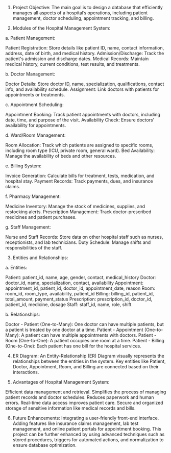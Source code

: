  1. Project Objective:
The main goal is to design a database that efficiently manages all aspects of a hospital’s operations, including patient management, doctor scheduling, appointment tracking, and billing.

2. Modules of the Hospital Management System:
   
a. Patient Management:

Patient Registration: Store details like patient ID, name, contact information, address, date of birth, and medical history.
Admission/Discharge: Track the patient's admission and discharge dates.
Medical Records: Maintain medical history, current conditions, test results, and treatments.

b. Doctor Management:

Doctor Details: Store doctor ID, name, specialization, qualifications, contact info, and availability schedule.
Assignment: Link doctors with patients for appointments or treatments.

c. Appointment Scheduling:

Appointment Booking: Track patient appointments with doctors, including date, time, and purpose of the visit.
Availability Check: Ensure doctors’ availability for appointments.

d. Ward/Room Management:

Room Allocation: Track which patients are assigned to specific rooms, including room type (ICU, private room, general ward).
Bed Availability: Manage the availability of beds and other resources.

e. Billing System:

Invoice Generation: Calculate bills for treatment, tests, medication, and hospital stay.
Payment Records: Track payments, dues, and insurance claims.

f. Pharmacy Management:

Medicine Inventory: Manage the stock of medicines, supplies, and restocking alerts.
Prescription Management: Track doctor-prescribed medicines and patient purchases.

g. Staff Management:

Nurse and Staff Records: Store data on other hospital staff such as nurses, receptionists, and lab technicians.
Duty Schedule: Manage shifts and responsibilities of the staff.

3. Entities and Relationships:

a. Entities:

Patient: patient_id, name, age, gender, contact, medical_history
Doctor: doctor_id, name, specialization, contact, availability
Appointment: appointment_id, patient_id, doctor_id, appointment_date, reason
Room: room_id, room_type, availability, patient_id
Billing: billing_id, patient_id, total_amount, payment_status
Prescription: prescription_id, doctor_id, patient_id, medicine, dosage
Staff: staff_id, name, role, shift

b. Relationships:

Doctor - Patient (One-to-Many): One doctor can have multiple patients, but a patient is treated by one doctor at a time.
Patient - Appointment (One-to-Many): A patient can have multiple appointments with doctors.
Patient - Room (One-to-One): A patient occupies one room at a time.
Patient - Billing (One-to-One): Each patient has one bill for the hospital services.


4. ER Diagram:
An Entity-Relationship (ER) Diagram visually represents the relationships between the entities in the system. Key entities like Patient, Doctor, Appointment, Room, and Billing are connected based on their interactions.


5. Advantages of Hospital Management System:

Efficient data management and retrieval.
Simplifies the process of managing patient records and doctor schedules.
Reduces paperwork and human errors.
Real-time data access improves patient care.
Secure and organized storage of sensitive information like medical records and bills.


6. Future Enhancements:
Integrating a user-friendly front-end interface.
Adding features like insurance claims management, lab test management, and online patient portals for appointment booking.
This project can be further enhanced by using advanced techniques such as stored procedures, triggers for automated actions, and normalization to ensure database optimization.
